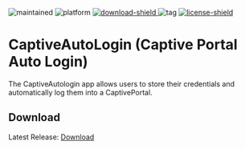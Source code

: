 [maintained]: https://img.shields.io/badge/Maintained%3F-yes-green
[platform]: https://img.shields.io/badge/platform-android-lightgrey
[download-shield]: https://img.shields.io/badge/Download-Website-purple
[tag]: https://img.shields.io/github/v/tag/Bungeefan/CaptiveAutoLogin?sort=semver
[license-shield]: https://img.shields.io/github/license/Bungeefan/CaptiveAutoLogin

[download]: https://sevdev.at/captiveautologin/
[license]: https://github.com/Bungeefan/CaptiveAutoLogin/tree/master/LICENSE

![maintained]
![platform]
[ ![download-shield] ][download]
![tag]
[ ![license-shield] ][license]

# CaptiveAutoLogin (Captive Portal Auto Login)

The CaptiveAutologin app allows users to store their credentials and automatically log them into a CaptivePortal.

## Download

Latest Release: [Download][download]
